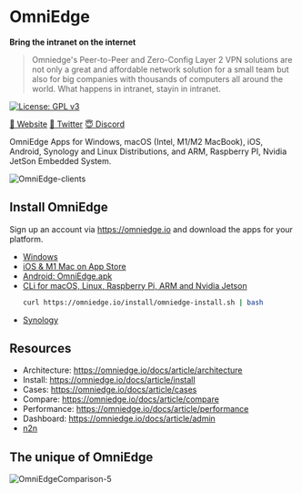 # OmniEdge

**Bring the intranet on the internet**

>Omniedge's Peer-to-Peer and Zero-Config Layer 2 VPN solutions are not only a great and affordable network solution for a small team but also for big companies with thousands of computers all around the world. What happens in intranet, stayin in intranet.

<!-- [![Build Status]() -->
[![License: GPL v3](https://img.shields.io/badge/License-GPL%20v3-blue.svg)](http://www.gnu.org/licenses/gpl-3.0)

[🤝 Website](https://omniedge.io)
[💬 Twitter](https://twitter.com/omniedgeio)
[😇 Discord](https://discord.gg/d4faRPYj)

OmniEdge Apps for Windows, macOS (Intel, M1/M2 MacBook), iOS, Android, Synology and Linux Distributions, and ARM, Raspberry PI, Nvidia JetSon Embedded System. 

![OmniEdge-clients](https://user-images.githubusercontent.com/93888/175798762-3437c322-643e-4df0-b6e6-0840fc9455c3.png)

## Install OmniEdge

Sign up an account via https://omniedge.io and download the apps for your platform. 

-   [Windows](https://omniedge.io/install/download/0.2.3/omniedge-setup-0.2.3.exe)
-   [iOS & M1 Mac on App Store](https://apps.apple.com/us/app/omniedgenew/id1603005893)
-   [Android: OmniEdge.apk](https://omniedge.io/install/download/0.2.2/omniedge-release-v0.2.2.apk)
-   [CLi for macOS, Linux, Raspberry Pi, ARM and Nvidia Jetson](https://omniedge.io/install/download/0.2.3/omniedgecli-macos-latest.zip)
    ```bash
    curl https://omniedge.io/install/omniedge-install.sh | bash
    ```
-   [Synology](https://omniedge.io/download/synology)

## Resources

- Architecture: https://omniedge.io/docs/article/architecture
- Install: https://omniedge.io/docs/article/install
- Cases: https://omniedge.io/docs/article/cases
- Compare: https://omniedge.io/docs/article/compare
- Performance: https://omniedge.io/docs/article/performance
- Dashboard: https://omniedge.io/docs/article/admin
- [n2n](https://github.com/ntop/n2n)

## The unique of OmniEdge

![OmniEdgeComparison-5](https://user-images.githubusercontent.com/93888/175798777-3a44b163-ce68-463d-b236-5053eee06238.gif)

